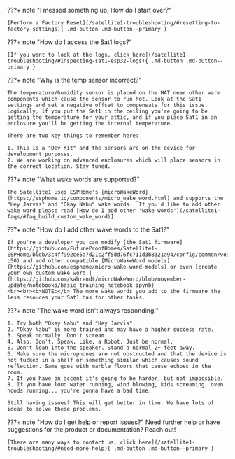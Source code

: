 <a id="faq_anchor_factory_reset"></a>
???+ note "I messed something up, How do I start over?"

    [Perform a Factory Reset](/satellite1-troubleshooting/#resetting-to-factory-settings){ .md-button .md-button--primary }

<a id="faq_anchor_inspect_logs"></a>
???+ note "How do I access the Sat1 logs?"

    [If you want to look at the logs, click here](/satellite1-troubleshooting/#inspecting-sat1-esp32-logs){ .md-button .md-button--primary }

<a id="faq_anchor_temp_sensor"></a>
???+ note "Why is the temp sensor incorrect?"

    The temperature/humidity sensor is placed on the HAT near other warm components which cause the sensor to run hot. Look at the Sat1 settings and set a negative offset to compensate for this issue. Logically, if you put the Sat1 in the ceiling you're going to be getting the temperature for your attic, and if you place Sat1 in an enclosure you'll be getting the internal temperature.

    There are two key things to remember here:

    1. This is a "Dev Kit" and the sensors are on the device for development purposes.
    2. We are working on advanced enclosures which will place sensors in the correct location. Stay tuned.

<a id="faq_anchor_wake_words"></a>
???+ note "What wake words are supported?"
    
    The Satellite1 uses ESPHome's [microWakeWord](https://esphome.io/components/micro_wake_word.html) and supports the "Hey Jarvis" and "Okay Nabu" wake words.  If you'd like to add other wake word please read [How do I add other 'wake words'](/satellite1-faqs/#faq_build_custom_wake_word)]

<a id="faq_add_more_wake_words"></a>
???+ note "How do I add other wake words to the Sat1?"

    If you're a developer you can modify [the Sat1 firmware](https://github.com/FutureProofHomes/Satellite1-ESPHome/blob/3c4ff992ce5a7d21c2ff5dd76fc711d3b8321a94/config/common/voice_assistant.yaml#L46-L50) and add other compatible [MicroWakeWord models](https://github.com/esphome/micro-wake-word-models) or even [create your own custom wake word.](https://github.com/kahrendt/microWakeWord/blob/november-update/notebooks/basic_training_notebook.ipynb) 
    <br><br><b>NOTE:</b> The more wake words you add to the firmware the less resouces your Sat1 has for other tasks.

<a id="faq_anchor_wake_word_success"></a>
???+ note "The wake word isn't always responding!"
    
    1. Try both "Okay Nabu" and "Hey Jarvis".
    2. "Okay Nabu" is more trained and may have a higher success rate.
    3. Speak normally. Don't scream.
    4. Also. Don't. Speak. Like. a Robot. Just be normal.
    5. Don't lean into the speaker. Stand a normal 2+ feet away.
    6. Make sure the microphones are not obstructed and that the device is not tucked in a shelf or something similar which causes sound reflection. Same goes with marble floors that cause echoes in the room.
    7. If you have an accent it's going to be harder, but not impossible.
    8. If you have loud water running, wind blowing, kids screaming, oven hoods running... you're gonna have a bad time.

    Still having issues? This will get better in time. We have lots of ideas to solve these problems.

<a id="faq_anchor_report_issue"></a>
???+ note "How do I get help or report issues?"
    Need further help or have suggestions for the product or documentation? Reach out!

    [There are many ways to contact us, click here](/satellite1-troubleshooting/#need-more-help){ .md-button .md-button--primary }